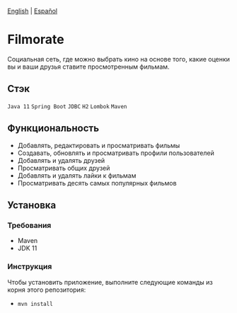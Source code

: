 [English](README.md) | [Español](README-es.md)

# Filmorate
Социальная сеть, где можно выбрать кино на основе того, какие оценки вы и ваши друзья ставите просмотренным фильмам.

## Стэк
`Java 11` `Spring Boot` `JDBC` `H2` `Lombok` `Maven`

## Функциональность
- Добавлять, редактировать и просматривать фильмы
- Создавать, обновлять и просматривать профили пользователей
- Добавлять и удалять друзей
- Просматривать общих друзей
- Добавлять и удалять лайки к фильмам
- Просматривать десять самых популярных фильмов

## Установка

### Требования
- Maven
- JDK 11

### Инструкция
Чтобы установить приложение, выполните следующие команды из корня этого репозитория:
- `mvn install`